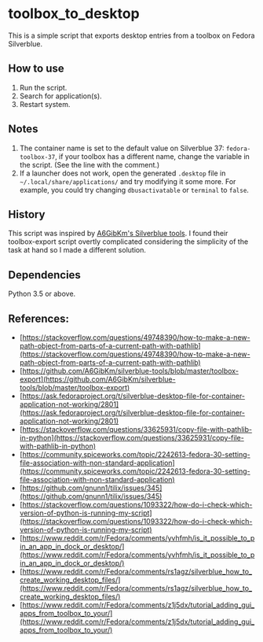 # toolbox_to_desktop

This is a simple script that exports desktop entries from a toolbox on Fedora Silverblue.

## How to use

1. Run the script.
2. Search for application(s).
3. Restart system.

## Notes

1. The container name is set to the default value on Silverblue 37: `fedora-toolbox-37`, if your toolbox has a different name, change the variable in the script. (See the line with the comment.)
2. If a launcher does not work, open the generated `.desktop` file in `~/.local/share/applications/` and try modifying it some more. For example, you could try changing `dbusactivatable` or `terminal` to `false`.

## History

This script was inspired by [A6GibKm's Silverblue tools](https://github.com/A6GibKm/silverblue-tools). I found their toolbox-export script overtly complicated considering the simplicity of the task at hand so I made a different solution.

## Dependencies

Python 3.5 or above.

## References:

- [https://stackoverflow.com/questions/49748390/how-to-make-a-new-path-object-from-parts-of-a-current-path-with-pathlib](https://stackoverflow.com/questions/49748390/how-to-make-a-new-path-object-from-parts-of-a-current-path-with-pathlib)
- [https://github.com/A6GibKm/silverblue-tools/blob/master/toolbox-export](https://github.com/A6GibKm/silverblue-tools/blob/master/toolbox-export)
- [https://ask.fedoraproject.org/t/silverblue-desktop-file-for-container-application-not-working/2801](https://ask.fedoraproject.org/t/silverblue-desktop-file-for-container-application-not-working/2801)
- [https://stackoverflow.com/questions/33625931/copy-file-with-pathlib-in-python](https://stackoverflow.com/questions/33625931/copy-file-with-pathlib-in-python)
- [https://community.spiceworks.com/topic/2242613-fedora-30-setting-file-association-with-non-standard-application](https://community.spiceworks.com/topic/2242613-fedora-30-setting-file-association-with-non-standard-application)
- [https://github.com/gnunn1/tilix/issues/345](https://github.com/gnunn1/tilix/issues/345)
- [https://stackoverflow.com/questions/1093322/how-do-i-check-which-version-of-python-is-running-my-script](https://stackoverflow.com/questions/1093322/how-do-i-check-which-version-of-python-is-running-my-script)
- [https://www.reddit.com/r/Fedora/comments/yvhfmh/is_it_possible_to_pin_an_app_in_dock_or_desktop/](https://www.reddit.com/r/Fedora/comments/yvhfmh/is_it_possible_to_pin_an_app_in_dock_or_desktop/)
- [https://www.reddit.com/r/Fedora/comments/rs1agz/silverblue_how_to_create_working_desktop_files/](https://www.reddit.com/r/Fedora/comments/rs1agz/silverblue_how_to_create_working_desktop_files/)
- [https://www.reddit.com/r/Fedora/comments/z1j5dx/tutorial_adding_gui_apps_from_toolbox_to_your/](https://www.reddit.com/r/Fedora/comments/z1j5dx/tutorial_adding_gui_apps_from_toolbox_to_your/)
